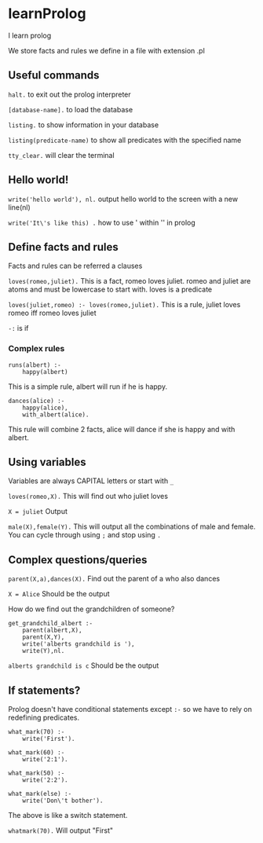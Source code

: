 # learnProlog
I learn prolog


We store facts and rules we define in a file with extension .pl

## Useful commands

`halt.` to exit out the prolog interpreter

`[database-name].` to load the database

`listing.` to show information in your database

`listing(predicate-name)` to show all predicates with the specified name

`tty_clear.` will clear the terminal
## Hello world!

`write('hello world'), nl.` output hello world to the screen with a new line(nl)

`write('It\'s like this) .` how to use ' within '' in prolog

## Define facts and rules

Facts and rules can be referred a clauses

`loves(romeo,juliet).` This is a fact, romeo loves juliet. romeo and juliet are atoms and must be lowercase to start with. loves is a predicate

`loves(juliet,romeo) :- loves(romeo,juliet).` This is a rule, juliet loves romeo iff romeo loves juliet

`-:` is if

### Complex rules

```
runs(albert) :-
	happy(albert)
```
This is a simple rule, albert will run if he is happy.

```
dances(alice) :-
	happy(alice),
	with_albert(alice).
```
This rule will combine 2 facts, alice will dance if she is happy and with albert.
## Using variables

Variables are always CAPITAL letters or start with `_`

`loves(romeo,X).` This will find out who juliet loves

`X = juliet` Output

`male(X),female(Y).` This will output all the combinations of male and female. You can cycle through using `;` and stop using `.` 


## Complex questions/queries

`parent(X,a),dances(X).` Find out the parent of a who also dances

`X = Alice` Should be the output

How do we find out the grandchildren of someone?

```
get_grandchild_albert :- 
	parent(albert,X),
	parent(X,Y),
	write('alberts grandchild is '),
	write(Y),nl.
```

`alberts grandchild is c` Should be the output

## If statements?

Prolog doesn't have conditional statements except `:-` so we have to rely on redefining predicates.

```
what_mark(70) :-
	write('First').

what_mark(60) :-
	write('2:1').

what_mark(50) :-
	write('2:2').

what_mark(else) :-
	write('Don\'t bother').
```

The above is like a switch statement.

`whatmark(70).` Will output "First"
